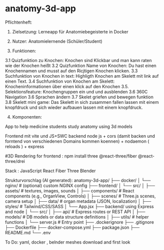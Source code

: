 # anatomy-3d-app

Pflichtenheft:

1. Zielsetzung: Lerneapp für Anatomiebegeisterte in Docker 

2. Nutzer: Anatomielernende (Schüler/Student)

3. Funktionen:

3.1 Quizfunktion zu Knochen: Knochen sind Klickbar und man kann raten wie der Knochen heißt
3.2 Quizfunktion Name von Knochen: Du hast einen Knochennamen und musst auf den Ricjtigen Knochen klicken.
3.3 Suchfunktion von Knochen in text: Highligth Knochen am Skelett mit link auf einen Text.
3.4 Suchfunktion von Knochen am Skelett: Knocheninformationen über einen klick auf den Knochen
3.5. Selektionsfeature: Knochengruppen ein und und ausblenden
3.6 360C Navigation
3.6 Sprachen ändern
3.7 Skelet griefen und bewegen funktion
3.8 Skelett mini game: Das Skelett in sich zusammen fallen lassen mit einem knopfdruck und sich wieder aufbauen lassen mit einem knopfdruck.

4. Komponenten:











App to help medicine students study anatomy using 3d models

Frontend mit vite und JS+SWC
backend node js + cors (damit backen und forntend von verschiedenen Domains kommen koennen) + nodaemon ( reloads ) + express

#3D Rendering for frontend : npm install three @react-three/fiber @react-three/drei


Stack : JavaScript React Fiber Three Blender



Strukturvorschlag (AI generated):
anatomy-3d-app/
├── docker/
│   └── nginx/                 # (optional) custom NGINX config
├── frontend/
│   └── src/
│       ├── assets/           # textures, images, sounds
│       ├── components/       # React components (e.g., OrganView, Controls)
│       ├── scenes/           # Three.js scenes, camera setup
│       ├── data/             # organ metadata (JSON, localization)
│       ├── styles/           # Tailwind/CSS/SASS
│       └── App.jsx 
├── backend/ using Express and node
│   └── src/
│       ├── api/              # Express routes or REST API
│       ├── models/           # DB models or data structure definitions
│       ├── utils/            # helper functions
│       └── server.js         # Entry point
├── .dockerignore
├── .gitignore
├── Dockerfile
├── docker-compose.yml
├── package.json
├── README.md
└── .env


To Do: yaml, docker , belnder meshes download and first look
